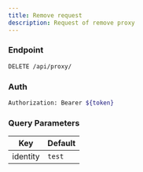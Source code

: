 ```yaml
---
title: Remove request
description: Request of remove proxy
---
```


### Endpoint

```bash
DELETE /api/proxy/
```

### Auth

```bash
Authorization: Bearer ${token}
```

### Query Parameters

| Key | Default |
|-----|---------|
| identity | `test` |


